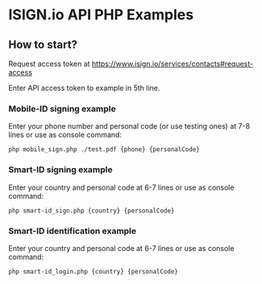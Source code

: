 # ISIGN.io API PHP Examples

## How to start? 

Request access token at https://www.isign.io/services/contacts#request-access

Enter API access token to example in 5th line.

### Mobile-ID signing example
Enter your phone number and personal code (or use testing ones) at 7-8 lines or use as console command:

`php mobile_sign.php ./test.pdf {phone} {personalCode}`

### Smart-ID signing example 

Enter your country and personal code at 6-7 lines or use as console command:

`php smart-id_sign.php {country} {personalCode}`

### Smart-ID identification example 

Enter your country and personal code at 6-7 lines or use as console command:

`php smart-id_login.php {country} {personalCode}`

